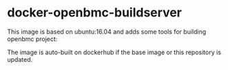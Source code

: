 # docker-openbmc-buildserver
This image is based on ubuntu:16.04 and adds some tools for building openbmc project:

The image is auto-built on dockerhub if the base image or this repository is updated.
